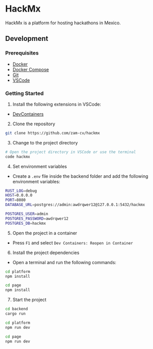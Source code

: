 # HackMx

HackMx is a platform for hosting hackathons in Mexico.

## Development

### Prerequisites

- [Docker](https://docs.docker.com/engine/install/)
- [Docker Compose](https://docs.docker.com/compose/install/)
- [Git](https://git-scm.com/downloads)
- [VSCode](https://code.visualstudio.com/download)

### Getting Started

1. Install the following extensions in VSCode:

- [DevContainers](https://marketplace.visualstudio.com/items?itemName=ms-vscode-remote.remote-containers)

2. Clone the repository

```bash
git clone https://github.com/zam-cv/hackmx
```

3. Change to the project directory

```bash
# Open the project directory in VSCode or use the terminal
code hackmx
```

4. Set environment variables

- Create a `.env` file inside the backend folder and add the following environment variables:

```bash
RUST_LOG=debug
HOST=0.0.0.0
PORT=8080
DATABASE_URL=postgres://admin:awdrqwer12@127.0.0.1:5432/hackmx

POSTGRES_USER=admin
POSTGRES_PASSWORD=awdrqwer12
POSTGRES_DB=hackmx
```

5. Open the project in a container

- Press `F1` and select `Dev Containers: Reopen in Container`

6. Install the project dependencies

- Open a terminal and run the following commands:

```bash
cd platform
npm install

cd page
npm install
```

7. Start the project

```bash
cd backend
cargo run
```

```bash
cd platform
npm run dev
```

```bash
cd page
npm run dev
```